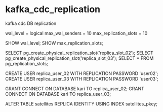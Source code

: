 # kafka_cdc_replication
kafka cdc DB replication

wal_level = logical
max_wal_senders = 10
max_replication_slots = 10

SHOW wal_level;
SHOW max_replication_slots;

SELECT pg_create_physical_replication_slot('replica_slot_02');
SELECT pg_create_physical_replication_slot('replica_slot_03');
SELECT * FROM pg_replication_slots;


CREATE USER replica_user_02 WITH REPLICATION PASSWORD 'user02';
CREATE USER replica_user_03 WITH REPLICATION PASSWORD 'user03';

GRANT CONNECT ON DATABASE kari TO replica_user_02;
GRANT CONNECT ON DATABASE kari TO replica_user_03;

ALTER TABLE satellites REPLICA IDENTITY USING INDEX satellites_pkey;